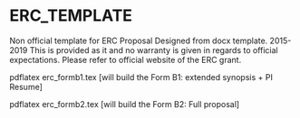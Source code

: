 # ERC_TEMPLATE

 Non official template for ERC Proposal
 Designed from docx template. 2015-2019
 This is provided as it and no warranty is given in regards to official
 expectations. Please refer to official website of the ERC grant.
 
 
 pdflatex erc_formb1.tex  [will build the Form B1: extended synopsis + PI Resume]
 

 pdflatex erc_formb2.tex [will build the Form B2: Full proposal]
 
